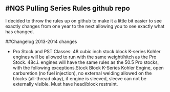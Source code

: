 #NQS Pulling Series Rules github repo
--------------------
I decided to throw the rules up on github to make it a little bit easier to see exactly changes from one year to the next allowing you to see exactly what has changed.


##Changelog
2013-2014 changes
* Pro Stock and PST Classes: 48 cubic inch stock block K-series Kohler engines will be allowed to run with the same weight/hitch as the Pro Stock. 48c.i. engines will have the same rules as the 50.5 Pro stocks, with the following exceptions.Stock Block K-Series Kohler Engine, open carburetion (no fuel injection), no external welding allowed on the blocks (all-thread okay), if engine is sleeved, sleeve can not be externally visible. Must have head/block restraint.
